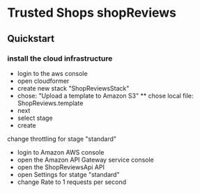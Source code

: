 
Trusted Shops shopReviews
=========================

Quickstart
----------

### install the cloud infrastructure

* login to the aws console
* open cloudformer
* create new stack "ShopReviewsStack"
* chose: "Upload a template to Amazon S3"
** chose local file: ShopReviews.template
* next
* select stage
* create

change throttling for stage "standard"
 * login to Amazon AWS console
 * open the Amazon API Gateway service console
 * open the ShopReviewsApi API
 * open Settings for statge "standard"
 * change Rate to 1 requests per second

